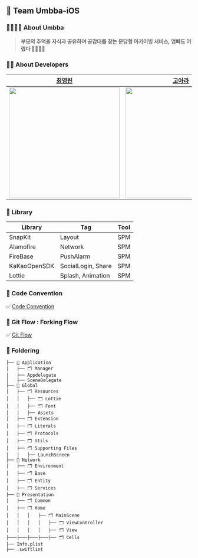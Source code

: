 ## 🙌 Team Umbba-iOS
### 👩‍👩‍👧‍👦 About Umbba  
> **부모의 추억을 자식과 공유하며 공감대를 찾는 문답형 아카이빙 서비스, 엄빠도 어렸다 👨‍👩‍👧‍👦**


### 👩‍💻 About Developers
| [최영린](https://github.com/joeuni01) | [고아라](https://github.com/ahra1221) | [남유진](https://github.com/yujin-00)|
| --- | --- | --- |
| <img src = "https://github.com/Team-Umbba/Umbba-iOS/assets/75068759/e41de00d-4fed-4362-ae87-ae536801921d" width = "300">| <img src = "https://github.com/Team-Umbba/Umbba-iOS/assets/75068759/4ab130f6-c3f3-4ec2-b748-99f8e2111d7e" width = "300"> | <img src = "https://github.com/Team-Umbba/Umbba-iOS/assets/75068759/48adbc91-01fa-4108-af80-5dd458db330b" width = "300"> |

### 📒 Library
| Library | Tag | Tool |
| --- | --- | --- |
| SnapKit | Layout | SPM |
| Alamofire | Network | SPM |
| FireBase | PushAlarm | SPM 
| KaKaoOpenSDK | SocialLogin, Share | SPM |
| Lottie | Splash, Animation | SPM |

### 💬 Code Convention
✅ [Code Convention](https://harsh-step-7dd.notion.site/Code-Convention-0e11217167a448fabeb9b0d556c4d06f?pvs=4)

### 🌳 Git Flow : Forking Flow
✅ [Git Flow](https://harsh-step-7dd.notion.site/Git-Branch-b241eb872aaf4c9cb22cdf78d46c659d?pvs=4)


### 📁 Foldering

```
├── 📁 Application
│   ├── 🗂️ Manager
│   ├── Appdelegate
│   ├── SceneDelegate
├── 📁 Global
│   ├── 🗂️ Resources
│   │   ├── 🗂️ Lottie
│   │   ├── 🗂️ Font
│   │   ├── Assets
│   ├── 🗂️ Extension
│   ├── 🗂️ Literals
│   ├── 🗂️ Protocols
│   ├── 🗂️ Utils
│   ├── 🗂️ Supporting Files
│   │   ├── LaunchScreen
├── 📁 Network
│   ├── 🗂️ Environment
│   ├── 🗂️ Base
│   ├── 🗂️ Entity
│   ├── 🗂️ Services
├── 📁 Presentation
│   ├── 🗂️ Common
│   ├── 🗂️ Home
│   │   │   ├── 🗂️ MainScene
│   │   │   │   ├── 🗂️ ViewController
│   │   │   │   ├── 🗂️ View
├───├───├───├───├── 🗂️ Cells
├── Info.plist
├── .swiftlint

```
